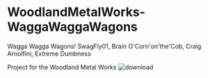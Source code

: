 # WoodlandMetalWorks-WaggaWaggaWagons

Wagga Wagga Wagons! SwagFly01, Brain O'Corn'on'the'Cob, Craig Arnolfini, Extreme Dumbness

Project for the Woodland Metal Works
![download](https://user-images.githubusercontent.com/70862234/193828723-a69816df-fa6b-4290-a484-1aba45e5f933.jpg)
